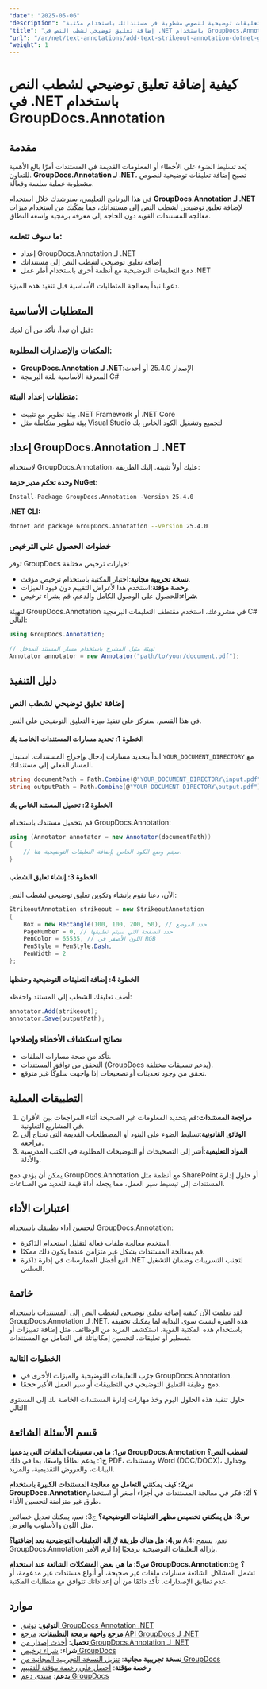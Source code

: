 ```yaml
---
"date": "2025-05-06"
"description": "تعرف على كيفية إضافة تعليقات توضيحية لنصوص مشطوبة في مستنداتك باستخدام مكتبة GroupDocs.Annotation لـ .NET، مما يعزز مراجعة المستندات والتعاون فيها."
"title": "إضافة تعليق توضيحي لشطب النص في .NET باستخدام GroupDocs.Annotation"
"url": "/ar/net/text-annotations/add-text-strikeout-annotation-dotnet-groupdocs/"
"weight": 1
---
```


# كيفية إضافة تعليق توضيحي لشطب النص في .NET باستخدام GroupDocs.Annotation

## مقدمة

يُعد تسليط الضوء على الأخطاء أو المعلومات القديمة في المستندات أمرًا بالغ الأهمية للتعاون. **GroupDocs.Annotation لـ .NET**، تصبح إضافة تعليقات توضيحية لنصوص مشطوبة عملية سلسة وفعالة.

في هذا البرنامج التعليمي، سنرشدك خلال استخدام **GroupDocs.Annotation لـ .NET** لإضافة تعليق توضيحي لشطب النص إلى مستنداتك، مما يمكّنك من استخدام ميزات معالجة المستندات القوية دون الحاجة إلى معرفة برمجية واسعة النطاق.

### ما سوف تتعلمه:
- إعداد GroupDocs.Annotation لـ .NET
- إضافة تعليق توضيحي لشطب النص إلى مستنداتك
- دمج التعليقات التوضيحية مع أنظمة أخرى باستخدام أطر عمل .NET

دعونا نبدأ بمعالجة المتطلبات الأساسية قبل تنفيذ هذه الميزة.

## المتطلبات الأساسية

قبل أن تبدأ، تأكد من أن لديك:

### المكتبات والإصدارات المطلوبة:
- **GroupDocs.Annotation لـ .NET**:الإصدار 25.4.0 أو أحدث
- المعرفة الأساسية بلغة البرمجة C#

### متطلبات إعداد البيئة:
- بيئة تطوير مع تثبيت .NET Framework أو .NET Core
- بيئة تطوير متكاملة مثل Visual Studio لتجميع وتشغيل الكود الخاص بك

## إعداد GroupDocs.Annotation لـ .NET

لاستخدام GroupDocs.Annotation، عليك أولاً تثبيته. إليك الطريقة:

**وحدة تحكم مدير حزمة NuGet:**
```plaintext
Install-Package GroupDocs.Annotation -Version 25.4.0
```

**.NET CLI:**
```bash
dotnet add package GroupDocs.Annotation --version 25.4.0
```

### خطوات الحصول على الترخيص

توفر GroupDocs خيارات ترخيص مختلفة:
- **نسخة تجريبية مجانية**:اختبار المكتبة باستخدام ترخيص مؤقت.
- **رخصة مؤقتة**:استخدم هذا لأغراض التقييم دون قيود الميزات.
- **شراء**:للحصول على الوصول الكامل والدعم، قم بشراء ترخيص.

لتهيئة GroupDocs.Annotation في مشروعك، استخدم مقتطف التعليمات البرمجية C# التالي:

```csharp
using GroupDocs.Annotation;

// تهيئة مثيل المشرح باستخدام مسار المستند المدخل
Annotator annotator = new Annotator("path/to/your/document.pdf");
```

## دليل التنفيذ

### إضافة تعليق توضيحي لشطب النص

في هذا القسم، سنركز على تنفيذ ميزة التعليق التوضيحي على النص.

#### الخطوة 1: تحديد مسارات المستندات الخاصة بك

ابدأ بتحديد مسارات إدخال وإخراج المستندات. استبدل `YOUR_DOCUMENT_DIRECTORY` مع المسار الفعلي إلى مستنداتك.

```csharp
string documentPath = Path.Combine(@"YOUR_DOCUMENT_DIRECTORY\input.pdf");
string outputPath = Path.Combine(@"YOUR_DOCUMENT_DIRECTORY\output.pdf");
```

#### الخطوة 2: تحميل المستند الخاص بك

قم بتحميل مستندك باستخدام GroupDocs.Annotation:

```csharp
using (Annotator annotator = new Annotator(documentPath))
{
    // سيتم وضع الكود الخاص بإضافة التعليقات التوضيحية هنا.
}
```

#### الخطوة 3: إنشاء تعليق الشطب

الآن، دعنا نقوم بإنشاء وتكوين تعليق توضيحي لشطب النص:

```csharp
StrikeoutAnnotation strikeout = new StrikeoutAnnotation
{
    Box = new Rectangle(100, 100, 200, 50), // حدد الموضع
    PageNumber = 0, // حدد الصفحة التي سيتم تطبيقها
    PenColor = 65535, // اللون الأصفر في RGB
    PenStyle = PenStyle.Dash,
    PenWidth = 2
};
```

#### الخطوة 4: إضافة التعليقات التوضيحية وحفظها

أضف تعليقك الشطب إلى المستند واحفظه:

```csharp
annotator.Add(strikeout);
annotator.Save(outputPath);
```

### نصائح استكشاف الأخطاء وإصلاحها

- تأكد من صحة مسارات الملفات.
- التحقق من توافق المستندات (GroupDocs يدعم تنسيقات مختلفة).
- تحقق من وجود تحديثات أو تصحيحات إذا واجهت سلوكًا غير متوقع.

## التطبيقات العملية

1. **مراجعة المستندات**:قم بتحديد المعلومات غير الصحيحة أثناء المراجعات بين الأقران في المشاريع التعاونية.
2. **الوثائق القانونية**:تسليط الضوء على البنود أو المصطلحات القديمة التي تحتاج إلى مراجعة.
3. **المواد التعليمية**:أشر إلى التصحيحات أو التوضيحات المطلوبة في الكتب المدرسية والأدلة.

يمكن أن يؤدي دمج GroupDocs.Annotation مع أنظمة مثل SharePoint أو حلول إدارة المستندات إلى تبسيط سير العمل، مما يجعله أداة قيمة للعديد من الصناعات.

## اعتبارات الأداء

لتحسين أداء تطبيقك باستخدام GroupDocs.Annotation:
- استخدم معالجة ملفات فعالة لتقليل استخدام الذاكرة.
- قم بمعالجة المستندات بشكل غير متزامن عندما يكون ذلك ممكنًا.
- اتبع أفضل الممارسات في إدارة ذاكرة .NET لتجنب التسريبات وضمان التشغيل السلس.

## خاتمة

لقد تعلمتَ الآن كيفية إضافة تعليق توضيحي لشطب النص إلى المستندات باستخدام GroupDocs.Annotation لـ .NET. هذه الميزة ليست سوى البداية لما يمكنك تحقيقه باستخدام هذه المكتبة القوية. استكشف المزيد من الوظائف، مثل إضافة تمييزات أو تسطير أو تعليقات، لتحسين إمكانياتك في التعامل مع المستندات.

### الخطوات التالية
- جرّب التعليقات التوضيحية والميزات الأخرى في GroupDocs.Annotation.
- دمج وظيفة التعليق التوضيحي في التطبيقات أو سير العمل الأكبر حجمًا.

حاول تنفيذ هذه الحلول اليوم وخذ مهارات إدارة المستندات الخاصة بك إلى المستوى التالي!

## قسم الأسئلة الشائعة

**س1: ما هي تنسيقات الملفات التي يدعمها GroupDocs.Annotation لشطب النص؟**
ج1: يدعم نطاقًا واسعًا، بما في ذلك PDF، ومستندات Word (DOC/DOCX)، وجداول البيانات، والعروض التقديمية، والمزيد.

**س2: كيف يمكنني التعامل مع معالجة المستندات الكبيرة باستخدام GroupDocs.Annotation؟**
أ2: فكر في معالجة المستندات في أجزاء أصغر أو استخدام طرق غير متزامنة لتحسين الأداء.

**س3: هل يمكنني تخصيص مظهر التعليقات التوضيحية؟**
ج3: نعم، يمكنك تعديل خصائص مثل اللون والأسلوب والعرض.

**س4: هل هناك طريقة لإزالة التعليقات التوضيحية بعد إضافتها؟**
A4: نعم، يسمح GroupDocs.Annotation بإزالة التعليقات التوضيحية برمجيًا إذا لزم الأمر.

**س5: ما هي بعض المشكلات الشائعة عند استخدام GroupDocs.Annotation؟**
ج٥: تشمل المشاكل الشائعة مسارات ملفات غير صحيحة، أو أنواع مستندات غير مدعومة، أو عدم تطابق الإصدارات. تأكد دائمًا من أن إعداداتك تتوافق مع متطلبات المكتبة.

## موارد
- **التوثيق**: [توثيق GroupDocs Annotation .NET](https://docs.groupdocs.com/annotation/net/)
- **مرجع واجهة برمجة التطبيقات**: [مرجع API GroupDocs لـ .NET](https://reference.groupdocs.com/annotation/net/)
- **تحميل**: [أحدث إصدار من GroupDocs.Annotation لـ .NET](https://releases.groupdocs.com/annotation/net/)
- **شراء**: [شراء ترخيص GroupDocs](https://purchase.groupdocs.com/buy)
- **نسخة تجريبية مجانية**: [تنزيل النسخة التجريبية المجانية من GroupDocs](https://releases.groupdocs.com/annotation/net/)
- **رخصة مؤقتة**: [احصل على رخصة مؤقتة للتقييم](https://purchase.groupdocs.com/temporary-license/)
- **يدعم**: [منتدى دعم GroupDocs](https://forum.groupdocs.com/c/annotation/)